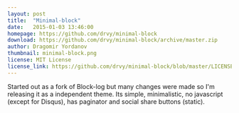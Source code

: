 ```yaml
---
layout: post
title:  "Minimal-block"
date:   2015-01-03 13:46:00
homepage: https://github.com/drvy/minimal-block
download: https://github.com/drvy/minimal-block/archive/master.zip
author: Dragomir Yordanov
thumbnail: minimal-block.png
license: MIT License
license_link: https://github.com/drvy/minimal-block/blob/master/LICENSE.md
---
```


Started out as a fork of Block-log but many changes were made so I'm releasing it as a independent theme.
Its simple, minimalistic, no javascript (except for Disqus), has paginator and social share buttons (static).